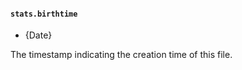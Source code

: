 #### `stats.birthtime`

<!-- YAML
added: v0.11.13
-->

* {Date}

The timestamp indicating the creation time of this file.
